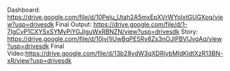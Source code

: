 Dashboard: https://drive.google.com/file/d/10Pelu_Utah2A5mxEpXVrWYoIxtGUGXoq/view?usp=drivesdk
Final Output: https://drive.google.com/file/d/1-7IgCvP1CXYSxSYMyPiYGJIguWxRBNZN/view?usp=drivesdk
Story: https://drive.google.com/file/d/10jvi1iUwBqPE5Rv8Zs3nOJlPBVlJvqAq/view?usp=drivesdk
Final Video:https://drive.google.com/file/d/13b28ydW3qXDRiybMIdKldtXzR13BN-xR/view?usp=drivesdk 
